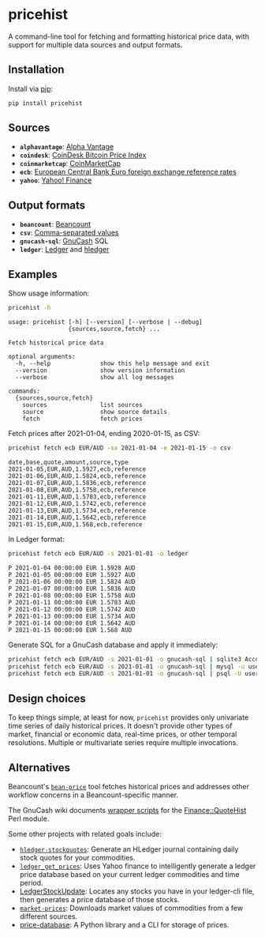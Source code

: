# pricehist

A command-line tool for fetching and formatting historical price data, with
support for multiple data sources and output formats.

## Installation

Install via [pip](https://packaging.python.org/tutorials/installing-packages/#use-pip-for-installing):

```bash
pip install pricehist
```

## Sources

- **`alphavantage`**: [Alpha Vantage](https://www.alphavantage.co/)
- **`coindesk`**: [CoinDesk Bitcoin Price Index](https://www.coindesk.com/coindesk-api)
- **`coinmarketcap`**: [CoinMarketCap](https://coinmarketcap.com/)
- **`ecb`**: [European Central Bank Euro foreign exchange reference rates](https://www.ecb.europa.eu/stats/exchange/eurofxref/html/index.en.html)
- **`yahoo`**: [Yahoo! Finance](https://finance.yahoo.com/)

## Output formats

- **`beancount`**: [Beancount](http://furius.ca/beancount/)
- **`csv`**: [Comma-separated values](https://en.wikipedia.org/wiki/Comma-separated_values)
- **`gnucash-sql`**: [GnuCash](https://www.gnucash.org/) SQL
- **`ledger`**: [Ledger](https://www.ledger-cli.org/) and [hledger](https://hledger.org/)

## Examples

Show usage information:

```bash
pricehist -h
```
```
usage: pricehist [-h] [--version] [--verbose | --debug]
                 {sources,source,fetch} ...

Fetch historical price data

optional arguments:
  -h, --help              show this help message and exit
  --version               show version information
  --verbose               show all log messages

commands:
  {sources,source,fetch}
    sources               list sources
    source                show source details
    fetch                 fetch prices
```

Fetch prices after 2021-01-04, ending 2020-01-15, as CSV:

```bash
pricehist fetch ecb EUR/AUD -sx 2021-01-04 -e 2021-01-15 -o csv
```
```
date,base,quote,amount,source,type
2021-01-05,EUR,AUD,1.5927,ecb,reference
2021-01-06,EUR,AUD,1.5824,ecb,reference
2021-01-07,EUR,AUD,1.5836,ecb,reference
2021-01-08,EUR,AUD,1.5758,ecb,reference
2021-01-11,EUR,AUD,1.5783,ecb,reference
2021-01-12,EUR,AUD,1.5742,ecb,reference
2021-01-13,EUR,AUD,1.5734,ecb,reference
2021-01-14,EUR,AUD,1.5642,ecb,reference
2021-01-15,EUR,AUD,1.568,ecb,reference
```

In Ledger format:

```bash
pricehist fetch ecb EUR/AUD -s 2021-01-01 -o ledger
```
```
P 2021-01-04 00:00:00 EUR 1.5928 AUD
P 2021-01-05 00:00:00 EUR 1.5927 AUD
P 2021-01-06 00:00:00 EUR 1.5824 AUD
P 2021-01-07 00:00:00 EUR 1.5836 AUD
P 2021-01-08 00:00:00 EUR 1.5758 AUD
P 2021-01-11 00:00:00 EUR 1.5783 AUD
P 2021-01-12 00:00:00 EUR 1.5742 AUD
P 2021-01-13 00:00:00 EUR 1.5734 AUD
P 2021-01-14 00:00:00 EUR 1.5642 AUD
P 2021-01-15 00:00:00 EUR 1.568 AUD
```

Generate SQL for a GnuCash database and apply it immediately:

```bash
pricehist fetch ecb EUR/AUD -s 2021-01-01 -o gnucash-sql | sqlite3 Accounts.gnucash
pricehist fetch ecb EUR/AUD -s 2021-01-01 -o gnucash-sql | mysql -u username -p -D databasename
pricehist fetch ecb EUR/AUD -s 2021-01-01 -o gnucash-sql | psql -U username -d databasename -v ON_ERROR_STOP=1
```

## Design choices

To keep things simple, at least for now, `pricehist` provides only univariate
time series of daily historical prices. It doesn't provide other types of
market, financial or economic data, real-time prices, or other temporal
resolutions. Multiple or multivariate series require multiple invocations.

## Alternatives

Beancount's [`bean-price`](https://beancount.github.io/docs/fetching_prices_in_beancount.html)
tool fetches historical prices and addresses other workflow concerns in a
Beancount-specific manner.

The GnuCash wiki documents [wrapper scripts](https://wiki.gnucash.org/wiki/Stocks/get_prices)
for the [Finance::QuoteHist](https://metacpan.org/pod/Finance::QuoteHist) Perl
module.

Some other projects with related goals include:
* [`hledger-stockquotes`](https://github.com/prikhi/hledger-stockquotes):
  Generate an HLedger journal containing daily stock quotes for your commodities.
* [`ledger_get_prices`](https://github.com/nathankot/ledger-get-prices):
  Uses Yahoo finance to intelligently generate a ledger price database based on your current ledger commodities and time period.
* [LedgerStockUpdate](https://github.com/adchari/LedgerStockUpdate):
  Locates any stocks you have in your ledger-cli file, then generates a price database of those stocks.
* [`market-prices`](https://github.com/barrucadu/hledger-scripts#market-prices):
  Downloads market values of commodities from a few different sources.
* [price-database](https://gitlab.com/alensiljak/price-database):
  A Python library and a CLI for storage of prices.
